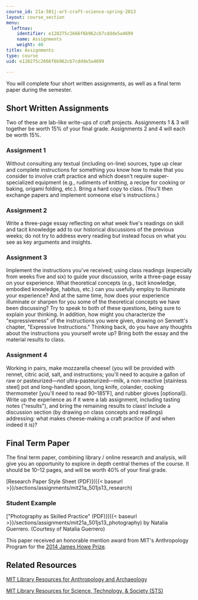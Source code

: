 ```yaml
---
course_id: 21a-501j-art-craft-science-spring-2013
layout: course_section
menu:
  leftnav:
    identifier: e128275c2666f6b962cb7cddde5a4699
    name: Assignments
    weight: 40
title: Assignments
type: course
uid: e128275c2666f6b962cb7cddde5a4699

---
```


You will complete four short written assignments, as well as a final term paper during the semester.

Short Written Assignments
-------------------------

Two of these are lab-like write-ups of craft projects. Assignments 1 & 3 will together be worth 15% of your final grade. Assignments 2 and 4 will each be worth 15%.

### Assignment 1

Without consulting any textual (including on-line) sources, type up clear and complete instructions for something you know how to make that you consider to involve craft practice and which doesn't require super-specialized equipment (e.g., rudiments of knitting, a recipe for cooking or baking, origami folding, etc.). Bring a hard copy to class. (You'll then exchange papers and implement someone else's instructions.)

### Assignment 2

Write a three-page essay reflecting on what week five's readings on skill and tacit knowledge add to our historical discussions of the previous weeks; do not try to address every reading but instead focus on what you see as key arguments and insights.

### Assignment 3

Implement the instructions you've received; using class readings (especially from weeks five and six) to guide your discussion, write a three-page essay on your experience. What theoretical concepts (e.g., tacit knowledge, embodied knowledge, habitus, etc.) can you usefully employ to illuminate your experience? And at the same time, how does your experience illuminate or sharpen for you some of the theoretical concepts we have been discussing? Try to speak to both of these questions, being sure to explain your thinking. In addition, how might you characterize the "expressiveness" of the instructions you were given, drawing on Sennett's chapter, "Expressive Instructions." Thinking back, do you have any thoughts about the instructions you yourself wrote up? Bring both the essay and the material results to class.

### Assignment 4

Working in pairs, make mozzarella cheese! (you will be provided with rennet, citric acid, salt, and instructions; you'll need to acquire a gallon of raw or pasteurized—_not_ ultra-pasteurized—milk, a non-reactive \[stainless steel\] pot and long-handled spoon, long knife, colander, cooking thermometer \[you'll need to read 90–185˚F\], and rubber gloves \[optional\]). Write up the experience as if it were a lab assignment, including tasting notes ("results"), and bring the remaining results to class! Include a discussion section (by drawing on class concepts and readings) addressing: what makes cheese-making a craft practice (if and when indeed it is)?

Final Term Paper
----------------

The final term paper, combining library / online research and analysis, will give you an opportunity to explore in depth central themes of the course. It should be 10–12 pages, and will be worth 40% of your final grade.

[Research Paper Style Sheet (PDF)]({{< baseurl >}}/sections/assignments/mit21a_501js13_research)

### Student Example

["Photography as Skilled Practice" (PDF)]({{< baseurl >}}/sections/assignments/mit21a_501js13_photography) by Natalia Guerrero. (Courtesy of Natalia Guerrero)

This paper received an honorable mention award from MIT's Anthropology Program for the [2014 James Howe Prize](http://web.mit.edu/anthropology/undergraduate/howeprize.html).

Related Resources
-----------------

[MIT Library Resources for Anthropology and Archaeology](http://libguides.mit.edu/anthro)

[MIT Library Resources for Science, Technology, & Society (STS)](http://libguides.mit.edu/sts)